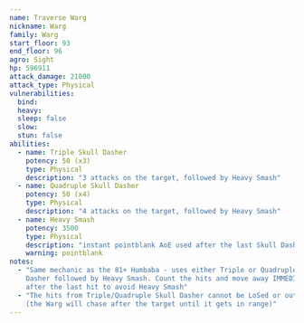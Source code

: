 ```yaml
---
name: Traverse Warg
nickname: Warg
family: Warg
start_floor: 93
end_floor: 96
agro: Sight
hp: 596911
attack_damage: 21000
attack_type: Physical
vulnerabilities:
  bind: 
  heavy: 
  sleep: false
  slow: 
  stun: false
abilities:
  - name: Triple Skull Dasher
    potency: 50 (x3)
    type: Physical
    description: "3 attacks on the target, followed by Heavy Smash"
  - name: Quadruple Skull Dasher
    potency: 50 (x4)
    type: Physical
    description: "4 attacks on the target, followed by Heavy Smash"
  - name: Heavy Smash
    potency: 3500
    type: Physical
    description: "instant pointblank AoE used after the last Skull Dasher hit"
    warning: pointblank
notes:
  - "Same mechanic as the 81+ Humbaba - uses either Triple or Quadruple Skull
    Dasher followed by Heavy Smash. Count the hits and move away IMMEDIATELY
    after the last hit to avoid Heavy Smash"
  - "The hits from Triple/Quadruple Skull Dasher cannot be LoSed or outranged
    (the Warg will chase after the target until it gets in range)"
---
```

